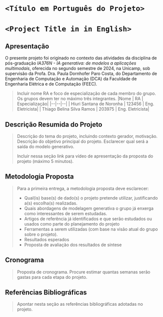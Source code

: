 # `<Título em Português do Projeto>`
# `<Project Title in in English>`

## Apresentação

O presente projeto foi originado no contexto das atividades da disciplina de pós-graduação *IA376N - IA generativa: de modelos a aplicações multimodais*, 
oferecida no segundo semestre de 2024, na Unicamp, sob supervisão da Profa. Dra. Paula Dornhofer Paro Costa, do Departamento de Engenharia de Computação e Automação (DCA) da Faculdade de Engenharia Elétrica e de Computação (FEEC).

> Incluir nome RA e foco de especialização de cada membro do grupo. Os grupos devem ter no máximo três integrantes.
> |Nome  | RA | Especialização|
> |--|--|--|
> | Hiuri Santana de Noronha  | 123456  | Eng. Eletricista|
> | Thiago Belina Silva Ramos  | 203975  | Eng. Eletricista|


## Descrição Resumida do Projeto
> Descrição do tema do projeto, incluindo contexto gerador, motivação.
> Descrição do objetivo principal do projeto.
> Esclarecer qual será a saída do modelo generativo.
> 
> Incluir nessa seção link para vídeo de apresentação da proposta do projeto (máximo 5 minutos).

## Metodologia Proposta
> Para a primeira entrega, a metodologia proposta deve esclarecer:
> * Qual(is) base(s) de dado(s) o projeto pretende utilizar, justificando a(s) escolha(s) realizadas.
> * Quais abordagens de modelagem generativa o grupo já enxerga como interessantes de serem estudadas.
> * Artigos de referência já identificados e que serão estudados ou usados como parte do planejamento do projeto
> * Ferramentas a serem utilizadas (com base na visão atual do grupo sobre o projeto).
> * Resultados esperados
> * Proposta de avaliação dos resultados de síntese

## Cronograma
> Proposta de cronograma. Procure estimar quantas semanas serão gastas para cada etapa do projeto.

## Referências Bibliográficas
> Apontar nesta seção as referências bibliográficas adotadas no projeto.
